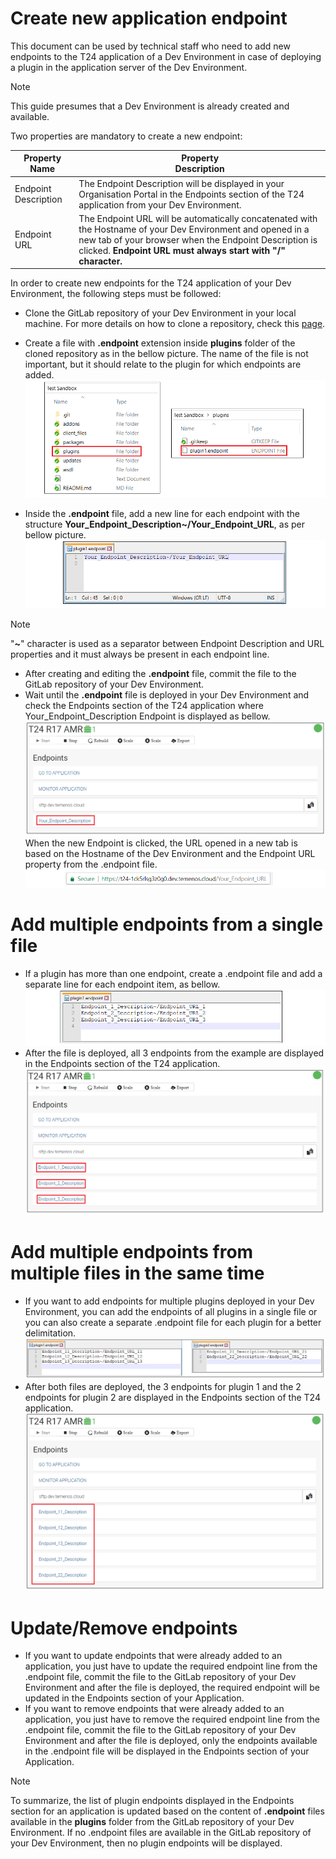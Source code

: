 
# Create new application endpoint #
This document can be used by technical staff who need to add new endpoints to the T24 application of a Dev Environment in case of deploying a plugin in the application server of the Dev Environment.

> [!Note]
> This guide presumes that a Dev Environment is already created and available.

   Two properties are mandatory to create a new endpoint:

| Property Name        | Property <br />Description	|
|-					   |-		                |
|Endpoint Description  | The Endpoint Description will be displayed in your Organisation Portal in the Endpoints section of the T24 application from your Dev Environment. |
|Endpoint URL          | The Endpoint URL will be automatically concatenated with the Hostname of your Dev Environment and opened in a new tab of your browser when the Endpoint Description is clicked. **Endpoint URL must always start with "/" character.** |

In order to create new endpoints for the T24 application of your Dev Environment, the following steps must be followed:
 - Clone the GitLab repository of your Dev Environment in your local machine.  For more details on how to clone a repository, check this [page](./use-gitlab-repository.md).
 - Create a file with **.endpoint** extension inside **plugins** folder of the cloned repository as in the bellow picture. The name of the file is not important, but it should relate to the plugin for which endpoints are added.
![create endpoint file](./images/app_endp1.png)

 - Inside the **.endpoint** file, add a new line for each endpoint with the structure **Your_Endpoint_Description~/Your_Endpoint_URL**, as per bellow picture.
 ![edit endpoint file](./images/app_endp2.png)
 
 > [!Note]
 > "**~**" character is used as a separator between Endpoint Description and URL properties and it must always be present in each endpoint line.

 - After creating and editing the **.endpoint** file, commit the file to the GitLab repository of your Dev Environment.
 - Wait until the **.endpoint** file is deployed in your Dev Environment and check the Endpoints section of the T24 application where Your_Endpoint_Description Endpoint is displayed as bellow.
 ![portal endpoint display](./images/app_endp3.png)
   When the new Endpoint is clicked, the URL opened in a new tab is based on the Hostname of the Dev Environment and the Endpoint URL property from the .endpoint file.
 ![portal endpoint display](./images/app_endp4.png)

# Add multiple endpoints from a single file #
 - If a plugin has more than one endpoint, create a .endpoint file and add a separate line for each endpoint item, as bellow.
 ![multiple endpoints same file](./images/app_endp5.png)
 - After the file is deployed, all 3 endpoints from the example are displayed in the Endpoints section of the T24 application.
 ![multiple endpoints same file display](./images/app_endp6.png)

# Add multiple endpoints from multiple files in the same time #
 - If you want to add endpoints for multiple plugins deployed in your Dev Environment, you can add the endpoints of all plugins in a single file or you can also create a separate .endpoint file for each plugin for a better delimitation.
 ![multiple endpoints multiple files](./images/app_endp7.png)
 - After both files are deployed, the 3 endpoints for plugin 1 and the 2 endpoints for plugin 2 are displayed in the Endpoints section of the T24 application.
 ![multiple endpoints multiples files display](./images/app_endp8.png)

# Update/Remove endpoints #
 - If you want to update endpoints that were already added to an application, you just have to update the required endpoint line from the .endpoint file, commit the file to the GitLab repository of your Dev Environment and after the file is deployed, the required endpoint will be updated in the Endpoints section of your Application.
 - If you want to remove endpoints that were already added to an application, you just have to remove the required endpoint line from the .endpoint file, commit the file to the GitLab repository of your Dev Environment and after the file is deployed, only the endpoints available in the .endpoint file will be displayed in the Endpoints section of your Application.

 > [!Note]
 > To summarize, the list of plugin endpoints displayed in the Endpoints section for an application is updated based on the content of **.endpoint** files available in the **plugins** folder from the GitLab repository of your Dev Environment. If no .endpoint files are available in the GitLab repository of your Dev Environment, then no plugin endpoints will be displayed.
